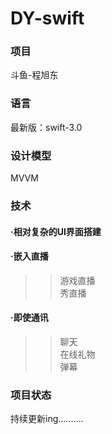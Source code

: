 # DY-swift

###  项目             
斗鱼-程旭东         

###  语言      
最新版：swift-3.0 

###  设计模型        
MVVM          

###  技术
####  ·相对复杂的UI界面搭建        

####  ·嵌入直播
>>游戏直播        
>>秀直播        

####  ·即使通讯
>>聊天      
>>在线礼物        
>>弹幕

###  项目状态        
持续更新ing..........
 
